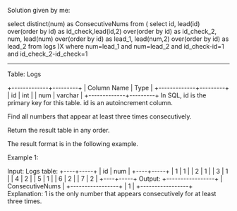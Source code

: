 Solution given by me:

select distinct(num) as ConsecutiveNums 
from
(
select id, lead(id) over(order by id) as id_check,lead(id,2) over(order by id) as id_check_2, num, lead(num) over(order by id) as lead_1, lead(num,2) over(order by id) as lead_2  from logs
)X
where num=lead_1 and num=lead_2 and id_check-id=1 and id_check_2-id_check=1

****************************************

Table: Logs

+-------------+---------+
| Column Name | Type    |
+-------------+---------+
| id          | int     |
| num         | varchar |
+-------------+---------+
In SQL, id is the primary key for this table.
id is an autoincrement column.
 

Find all numbers that appear at least three times consecutively.

Return the result table in any order.

The result format is in the following example.

 

Example 1:

Input: 
Logs table:
+----+-----+
| id | num |
+----+-----+
| 1  | 1   |
| 2  | 1   |
| 3  | 1   |
| 4  | 2   |
| 5  | 1   |
| 6  | 2   |
| 7  | 2   |
+----+-----+
Output: 
+-----------------+
| ConsecutiveNums |
+-----------------+
| 1               |
+-----------------+
Explanation: 1 is the only number that appears consecutively for at least three times.